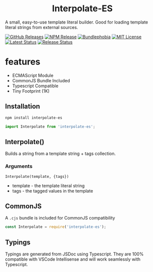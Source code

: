 <h1 align="center">Interpolate-ES</h1>

A small, easy-to-use template literal builder. Good for loading template literal strings from external sources.

[![GitHub Releases](https://badgen.net/github/tag/vanillaes/interpolate-es)](https://github.com/vanillaes/interpolate-es/releases)
[![NPM Release](https://badgen.net/npm/v/interpolate-es)](https://www.npmjs.com/package/interpolate-es)
[![Bundlephobia](https://badgen.net/bundlephobia/minzip/interpolate-es)](https://bundlephobia.com/result?p=interpolate-es)
[![MIT License](https://badgen.net/github/license/vanillaes/interpolate-es)](https://raw.githubusercontent.com/vanillaes/interpolate-es/master/LICENSE)
[![Latest Status](https://github.com/vanillaes/interpolate-es/workflows/Latest/badge.svg)](https://github.com/vanillaes/interpolate-es/actions)
[![Release Status](https://github.com/vanillaes/interpolate-es/workflows/Release/badge.svg)](https://github.com/vanillaes/interpolate-es/actions)

# features

- ECMAScript Module
- CommonJS Bundle Included
- Typescript Compatible
- Tiny Footprint (1K)

## Installation

```sh
npm install interpolate-es
```

```javascript
import Interpolate from 'interpolate-es';
```

## Interpolate()

Builds a string from a template string + tags collection.

### Arguments

```Interpolate(template, {tags})```

- template - the template literal string
- tags - the tagged values in the template

## CommonJS

A `.cjs` bundle is included for CommonJS compatibility 

```javascript
const Interpolate = require('interpolate-es');
```

## Typings

Typings are generated from JSDoc using Typescript. They are 100% compatible with VSCode Intellisense and will work seamlessly with Typescript.
